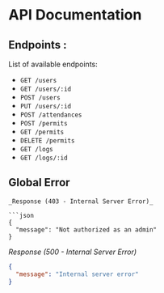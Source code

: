 # API Documentation

## Endpoints :

List of available endpoints:

- `GET /users`
- `GET /users/:id`
- `POST /users`
- `PUT /users/:id`
- `POST /attendances`
- `POST /permits`
- `GET /permits`
- `DELETE /permits`
- `GET /logs`
- `GET /logs/:id`

## Global Error

````
_Response (403 - Internal Server Error)_

```json
{
  "message": "Not authorized as an admin"
}
````

_Response (500 - Internal Server Error)_

```json
{
  "message": "Internal server error"
}
```
